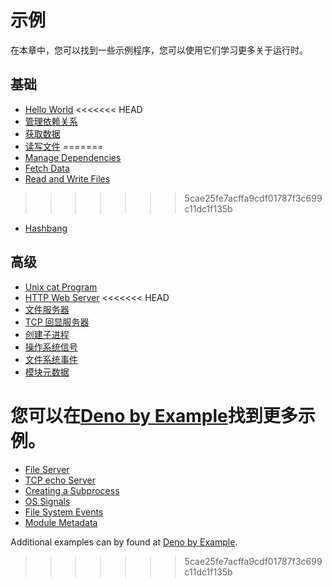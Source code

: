 # 示例

在本章中，您可以找到一些示例程序，您可以使用它们学习更多关于运行时。

## 基础

- [Hello World](./examples/hello_world.md)
<<<<<<< HEAD
- [管理依赖关系](./examples/manage_dependencies.md)
- [获取数据](./examples/fetch_data.md)
- [读写文件](./examples/read_write_files.md)
=======
- [Manage Dependencies](./examples/manage_dependencies.md)
- [Fetch Data](./examples/fetch_data.md)
- [Read and Write Files](./examples/read_write_files.md)
>>>>>>> 5cae25fe7acffa9cdf01787f3c699c11dc1f135b
- [Hashbang](./examples/hashbang.md)

## 高级

- [Unix cat Program](./examples/unix_cat.md)
- [HTTP Web Server](./examples/http_server.md)
<<<<<<< HEAD
- [文件服务器](./examples/file_server.md)
- [TCP 回显服务器](./examples/tcp_echo.md)
- [创建子进程](./examples/subprocess.md)
- [操作系统信号](./examples/os_signals.md)
- [文件系统事件](./examples/file_system_events.md)
- [模块元数据](./examples/module_metadata.md)

您可以在[Deno by Example](https://examples.deno.land/)找到更多示例。
=======
- [File Server](./examples/file_server.md)
- [TCP echo Server](./examples/tcp_echo.md)
- [Creating a Subprocess](./examples/subprocess.md)
- [OS Signals](./examples/os_signals.md)
- [File System Events](./examples/file_system_events.md)
- [Module Metadata](./examples/module_metadata.md)

Additional examples can by found at
[Deno by Example](https://examples.deno.land/).
>>>>>>> 5cae25fe7acffa9cdf01787f3c699c11dc1f135b
